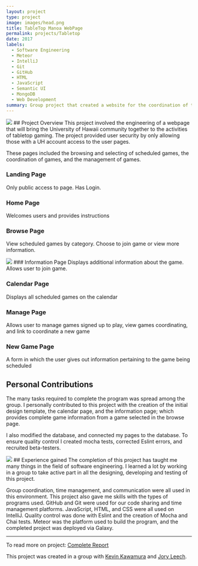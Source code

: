 ```yaml
---
layout: project
type: project
image: images/head.png
title: TableTop Manoa WebPage
permalink: projects/Tabletop
date: 2017
labels:
  - Software Engineering
  - Meteor
  - IntelliJ
  - Git
  - GitHub
  - HTML 
  - JavaScript 
  - Semantic UI
  - MongoDB
  - Web Development
summary: Group project that created a website for the coordination of tabletop games 
---
```

<img class="ui large floated left image" src="https://cloud.githubusercontent.com/assets/17040099/25926225/ba27bc78-3589-11e7-8737-c0d590d90507.png">
## Project Overview
This project involved the engineering of a webpage that will bring the University of Hawaii community together to the activities of tabletop gaming. The project provided user security by only allowing those with a UH account access to the user pages. 

These pages included the browsing and selecting of scheduled games, the coordination of games, and the management of games.


### Landing Page
Only public access to page. Has Login.

### Home Page
Welcomes users and provides instructions

### Browse Page
View scheduled games by category. Choose to join game or view more information.

<img class="ui large floated right circular image" src="https://cloud.githubusercontent.com/assets/17040099/25885369/b5a56b64-34f3-11e7-814b-779a9f80d5e5.png">
### Information Page
Displays additional information about the game. Allows user to join game.

### Calendar Page
Displays all scheduled games on the calendar

### Manage Page
Allows user to manage games signed up to play, view games coordinating, and link to coordinate a new game

### New Game Page
A form in which the user gives out information pertaining to the game being scheduled


## Personal Contributions
The many tasks required to complete the program was spread among the group. I personally contributed to this project with the creation of the initial design template, the calendar page, and the information page; which provides complete game information from a game selected in the browse page.

I also modified the database, and connected my pages to the database. To ensure quality control I created mocha tests, corrected Eslint errors, and recruited beta-testers. 



<img class="ui large left floated image" src="https://cloud.githubusercontent.com/assets/17040099/25885276/50d26bce-34f3-11e7-97db-78690a69b5cd.png">
## Experience gained
The completion of this project has taught me many things in the field of software engineering. I learned a lot by working in a group to take active part in all the designing, developing and testing of this project. 

Group coordination, time management, and communication were all used in this environment.  This project also gave me skills with the types of programs used. GitHub and Git were used for our code sharing and time management platforms. JavaScript, HTML, and CSS were all used on IntelliJ. Quality control was done with Eslint and the creation of Mocha and Chai tests. Meteor was the platform used to build the program, and the completed project was deployed via Galaxy.
<hr>

To read more on project: <a href="https://kevinkawa.github.io/"><i class="large github icon "></i>Complete Report</a>

This project was created in a group with <a href=" https://tabletopmanoa.github.io/."><i class="large github icon "></i>Kevin Kawamura</a> and <a href="https://joryleech.github.io/"><i class="large github icon "></i>Jory Leech</a>.
